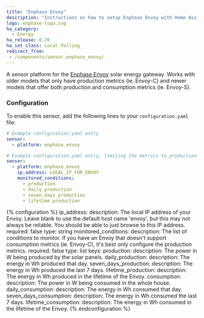 ```yaml
---
title: "Enphase Envoy"
description: "Instructions on how to setup Enphase Envoy with Home Assistant."
logo: enphase-logo.svg
ha_category:
  - Energy
ha_release: 0.76
ha_iot_class: Local Polling
redirect_from:
 - /components/sensor.enphase_envoy/
---
```


A sensor platform for the [Enphase Envoy](https://enphase.com/en-us/products-and-services/envoy-and-combiner) solar energy gateway. Works with older models that only have production metrics (ie. Envoy-C) and newer models that offer both production and consumption metrics (ie. Envoy-S).

### Configuration

To enable this sensor, add the following lines to your `configuration.yaml` file:

```yaml
# Example configuration.yaml entry
sensor:
  - platform: enphase_envoy
```

```yaml
# Example configuration.yaml entry, limiting the metrics to production only
sensor:
  - platform: enphase_envoy
    ip_address: LOCAL_IP_FOR_ENVOY
    monitored_conditions:
      - production
      - daily_production
      - seven_days_production
      - lifetime_production
```

{% configuration %}
ip_address:
  description: The local IP address of your Envoy. Leave blank to use the default host name 'envoy', but this may not always be reliable. You should be able to just browse to this IP address.
  required: false
  type: string
monitored_conditions:
  description: The list of conditions to monitor. If you have an Envoy that doesn't support consumption metrics (ie. Envoy-C), it's best only configure the production metrics.
  required: false
  type: list
  keys:
    production:
      description: The power in W being produced by the solar panels.
    daily_production:
      description: The energy in Wh produced that day.
    seven_days_production:
      description: The energy in Wh produced the last 7 days.
    lifetime_production:
      description: The energy in Wh produced in the lifetime of the Envoy.
    consumption:
      description: The power in W being consumed in the whole house.
    daily_consumption:
      description: The energy in Wh consumed that day.
    seven_days_consumption:
      description: The energy in Wh consumed the last 7 days.
    lifetime_consumption:
      description: The energy in Wh consumed in the lifetime of the Envoy.
{% endconfiguration %}
